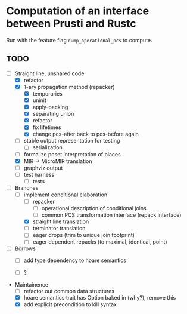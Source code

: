 # Computation of an interface between Prusti and Rustc 

Run with the feature flag ``dump_operational_pcs`` to compute. 

## TODO

 - [ ] Straight line, unshared code
    - [x] refactor
    - [x] 1-ary propagation method (repacker)
        - [x] temporaries
        - [x] uninit
        - [x] apply-packing
        - [x] separating union
        - [x] refactor
        - [x] fix lifetimes
        - [x] change pcs-after back to pcs-before again
    - [ ] stable output representation for testing
        - [ ] serialization
    - [ ] formalize poset interpretation of places
    - [x] MIR -> MicroMIR translation
    - [ ] graphviz output
    - [ ] test harness
        - [ ] tests
 - [ ] Branches
    - [ ] implement conditional elaboration
        - [ ] repacker
            - [ ] operational description of conditional joins
            - [ ] common PCS transformation interface (repack interface)
        - [x] straight line translation
        - [ ] terminator translation
        - [ ] eager drops (trim to unique join footprint)
        - [ ] eager dependent repacks (to maximal, identical, point)
 - [ ] Borrows 
    - [ ] add type dependency to hoare semantics
    - [ ] ? 


- Maintainence
    - [ ] refactor out common data structures
    - [x] hoare semantics trait has Option baked in (why?), remove this 
    - [x] add explicit precondition to kill syntax
